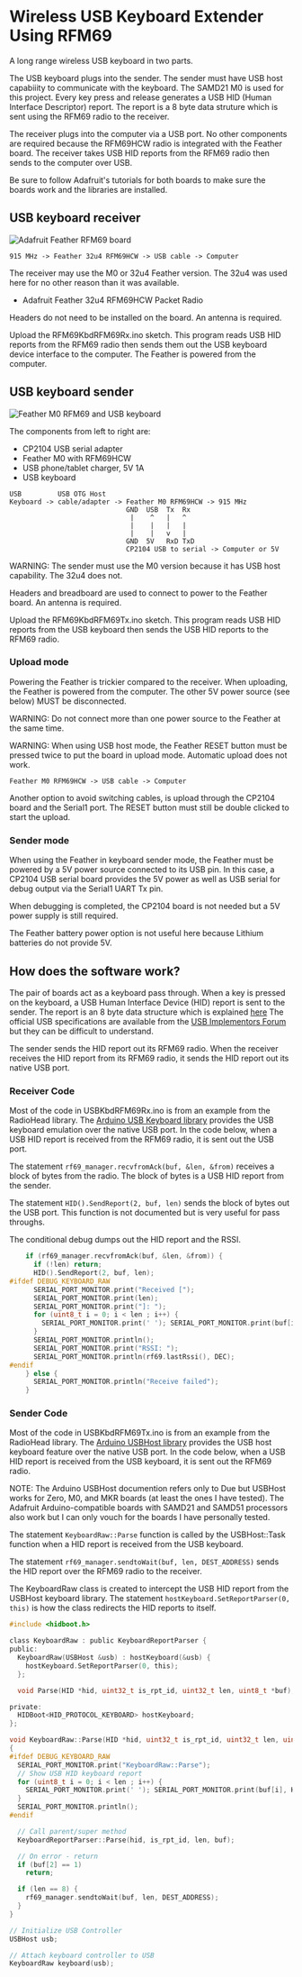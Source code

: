 # Wireless USB Keyboard Extender Using RFM69
A long range wireless USB keyboard in two parts.

The USB keyboard plugs into the sender. The sender must have USB host
capabiiity to communicate with the keyboard. The SAMD21 M0 is used for this
project. Every key press and release generates a USB HID (Human Interface
Descriptor) report. The report is a 8 byte data struture which is sent using
the RFM69 radio to the receiver.

The receiver plugs into the computer via a USB port. No other components are
required because the RFM69HCW radio is integrated with the Feather board. The
receiver takes USB HID reports from the RFM69 radio then sends to the computer
over USB.

Be sure to follow Adafruit's tutorials for both boards to make sure the boards
work and the libraries are installed.

## USB keyboard receiver

![Adafruit Feather RFM69 board](./images/usbkbdrfm69rx.jpg)

```
915 MHz -> Feather 32u4 RFM69HCW -> USB cable -> Computer
```
The receiver may use the M0 or 32u4 Feather version. The 32u4 was used here for
no other reason than it was available.

* Adafruit Feather 32u4 RFM69HCW Packet Radio

Headers do not need to be installed on the board. An  antenna is required.

Upload the RFM69KbdRFM69Rx.ino sketch. This program reads USB HID reports from
the RFM69 radio then sends them out the USB keyboard device interface to the
computer. The Feather is powered from the computer.

## USB keyboard sender

![Feather M0 RFM69 and USB keyboard](./images/usbkbdrfm69tx.jpg)

The components from left to right are:

* CP2104 USB serial adapter
* Feather M0 with RFM69HCW
* USB phone/tablet charger, 5V 1A
* USB keyboard

```
USB         USB OTG Host
Keyboard -> cable/adapter -> Feather M0 RFM69HCW -> 915 MHz
                             GND  USB  Tx  Rx
                              |    ^   |   ^
                              |    |   |   |
                              |    |   v   |
                             GND  5V   RxD TxD
                             CP2104 USB to serial -> Computer or 5V
```

WARNING: The sender must use the M0 version because it has USB host capability.
The 32u4 does not.

Headers and breadboard are used to connect to power to the Feather board. An
antenna is required.

Upload the RFM69KbdRFM69Tx.ino sketch. This program reads USB HID reports from
the USB keyboard then sends the USB HID reports to the RFM69 radio.

### Upload mode

Powering the Feather is trickier compared to the receiver. When uploading, the
Feather is powered from the computer. The other 5V power source (see below)
MUST be disconnected.

WARNING: Do not connect more than one power source to the Feather at the same
time.

WARNING: When using USB host mode, the Feather RESET button must be pressed
twice to put the board in upload mode. Automatic upload does not work.

```
Feather M0 RFM69HCW -> USB cable -> Computer
```

Another option to avoid switching cables, is upload through the CP2104 board
and the Serial1 port. The RESET button must still be double clicked to start
the upload.

### Sender mode

When using the Feather in keyboard sender mode, the Feather must be powered by
a 5V power source connected to its USB pin.  In this case, a CP2104 USB serial
board provides the 5V power as well as USB serial for debug output via the
Serial1 UART Tx pin.

When debugging is completed, the CP2104 board is not needed but a 5V power
supply is still required.

The Feather battery power option is not useful here because Lithium batteries
do not provide 5V.

## How does the software work?

The pair of boards act as a keyboard pass through. When a key is pressed on the
keyboard, a USB Human Interface Device (HID) report is sent to the sender.
The report is an 8 byte data structure which is explained
[here](https://docs.mbed.com/docs/ble-hid/en/latest/api/md_doc_HID.html#keyboard)
The official USB specifications are available from the [USB Implementors
Forum](https://www.usb.org/documents) but they can be difficult to understand.

The sender sends the HID report out its RFM69 radio. When the receiver receives
the HID report from its RFM69 radio, it sends the HID report out its native USB
port.

### Receiver Code

Most of the code in USBKbdRFM69Rx.ino is from an example from the RadioHead
library. The [Arduino USB Keyboard
library](https://www.arduino.cc/reference/en/language/functions/usb/keyboard/)
provides the USB keyboard emulation over the native USB port. In the code below,
when a USB HID report is received from the RFM69 radio, it is sent out the USB
port.

The statement `rf69_manager.recvfromAck(buf, &len, &from)` receives a block of
bytes from the radio. The block of bytes is a USB HID report from the sender.

The statement `HID().SendReport(2, buf, len)` sends the block of bytes out the USB
port. This function is not documented but is very useful for pass throughs.

The conditional debug dumps out the HID report and the RSSI.

```c
    if (rf69_manager.recvfromAck(buf, &len, &from)) {
      if (!len) return;
      HID().SendReport(2, buf, len);
#ifdef DEBUG_KEYBOARD_RAW
      SERIAL_PORT_MONITOR.print("Received [");
      SERIAL_PORT_MONITOR.print(len);
      SERIAL_PORT_MONITOR.print("]: ");
      for (uint8_t i = 0; i < len ; i++) {
        SERIAL_PORT_MONITOR.print(' '); SERIAL_PORT_MONITOR.print(buf[i], HEX);
      }
      SERIAL_PORT_MONITOR.println();
      SERIAL_PORT_MONITOR.print("RSSI: ");
      SERIAL_PORT_MONITOR.println(rf69.lastRssi(), DEC);
#endif
    } else {
      SERIAL_PORT_MONITOR.println("Receive failed");
    }
```

### Sender Code

Most of the code in USBKbdRFM69Tx.ino is from an example from the RadioHead
library. The [Arduino USBHost
library](https://www.arduino.cc/en/Reference/USBHost) provides the USB host
keyboard feature over the native USB port. In the code below, when a USB HID
report is received from the USB keyboard, it is sent out the RFM69 radio.

NOTE: The Arduino USBHost documention refers only to Due but USBHost works for
Zero, M0, and MKR boards (at least the ones I have tested). The Adafruit
Arduino-compatible boards with SAMD21 and SAMD51 processors also work but I can
only vouch for the boards I have personally tested.

The statement `KeyboardRaw::Parse` function is called by the USBHost::Task
function when a HID report is received from the USB keyboard.

The statement `rf69_manager.sendtoWait(buf, len, DEST_ADDRESS)` sends the HID
report over the RFM69 radio to the receiver.

The KeyboardRaw class is created to intercept the USB HID report from the
USBHost keyboard library. The statement `hostKeyboard.SetReportParser(0, this)`
is how the class redirects the HID reports to itself.

```c
#include <hidboot.h>

class KeyboardRaw : public KeyboardReportParser {
public:
  KeyboardRaw(USBHost &usb) : hostKeyboard(&usb) {
    hostKeyboard.SetReportParser(0, this);
  };

  void Parse(HID *hid, uint32_t is_rpt_id, uint32_t len, uint8_t *buf);

private:
  HIDBoot<HID_PROTOCOL_KEYBOARD> hostKeyboard;
};

void KeyboardRaw::Parse(HID *hid, uint32_t is_rpt_id, uint32_t len, uint8_t *buf)
{
#ifdef DEBUG_KEYBOARD_RAW
  SERIAL_PORT_MONITOR.print("KeyboardRaw::Parse");
  // Show USB HID keyboard report
  for (uint8_t i = 0; i < len ; i++) {
    SERIAL_PORT_MONITOR.print(' '); SERIAL_PORT_MONITOR.print(buf[i], HEX);
  }
  SERIAL_PORT_MONITOR.println();
#endif

  // Call parent/super method
  KeyboardReportParser::Parse(hid, is_rpt_id, len, buf);

  // On error - return
  if (buf[2] == 1)
    return;

  if (len == 8) {
    rf69_manager.sendtoWait(buf, len, DEST_ADDRESS);
  }
}

// Initialize USB Controller
USBHost usb;

// Attach keyboard controller to USB
KeyboardRaw keyboard(usb);
```
